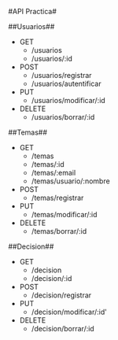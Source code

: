 #API Practica#

##Usuarios##
- GET
	- /usuarios
	- /usuarios/:id
- POST
	- /usuarios/registrar
	- /usuarios/autentificar
- PUT
	- /usuarios/modificar/:id
- DELETE
	- /usuarios/borrar/:id


##Temas##
- GET
	- /temas
	- /temas/:id
	- /temas/:email
	- /temas/usuario/:nombre
- POST
	- /temas/registrar
- PUT
	- /temas/modificar/:id
- DELETE
	- /temas/borrar/:id


##Decision##
- GET
	- /decision
	- /decision/:id
- POST
	- /decision/registrar
- PUT
	- /decision/modificar/:id'
- DELETE
	- /decision/borrar/:id